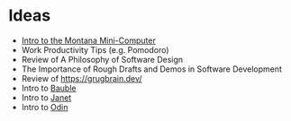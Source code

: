 # Ideas

 - [Intro to the Montana Mini-Computer](https://mtmc.cs.montana.edu/)
 - Work Productivity Tips (e.g. Pomodoro)
 - Review of A Philosophy of Software Design
 - The Importance of Rough Drafts and Demos in Software Development
 - Review of https://grugbrain.dev/
 - Intro to [Bauble](https://bauble.studio/)
 - Intro to [Janet](https://janet-lang.org/)
 - Intro to [Odin](https://odin-lang.org/)
